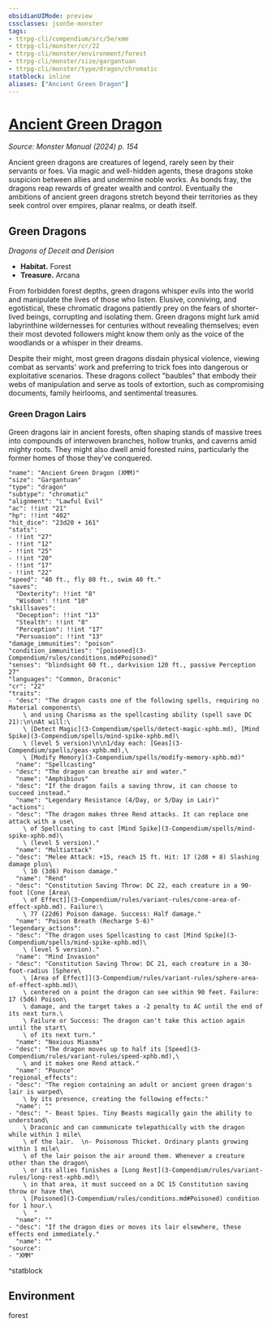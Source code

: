```yaml
---
obsidianUIMode: preview
cssclasses: json5e-monster
tags:
- ttrpg-cli/compendium/src/5e/xmm
- ttrpg-cli/monster/cr/22
- ttrpg-cli/monster/environment/forest
- ttrpg-cli/monster/size/gargantuan
- ttrpg-cli/monster/type/dragon/chromatic
statblock: inline
aliases: ["Ancient Green Dragon"]
---
```

# [Ancient Green Dragon](3-Compendium\bestiary\dragon/ancient-green-dragon-xmm.md)
*Source: Monster Manual (2024) p. 154*  

Ancient green dragons are creatures of legend, rarely seen by their servants or foes. Via magic and well-hidden agents, these dragons stoke suspicion between allies and undermine noble works. As bonds fray, the dragons reap rewards of greater wealth and control. Eventually the ambitions of ancient green dragons stretch beyond their territories as they seek control over empires, planar realms, or death itself.

## Green Dragons

*Dragons of Deceit and Derision*

- **Habitat.** Forest  
- **Treasure.** Arcana  

From forbidden forest depths, green dragons whisper evils into the world and manipulate the lives of those who listen. Elusive, conniving, and egotistical, these chromatic dragons patiently prey on the fears of shorter-lived beings, corrupting and isolating them. Green dragons might lurk amid labyrinthine wildernesses for centuries without revealing themselves; even their most devoted followers might know them only as the voice of the woodlands or a whisper in their dreams.

Despite their might, most green dragons disdain physical violence, viewing combat as servants' work and preferring to trick foes into dangerous or exploitative scenarios. These dragons collect "baubles" that embody their webs of manipulation and serve as tools of extortion, such as compromising documents, family heirlooms, and sentimental treasures.

### Green Dragon Lairs

Green dragons lair in ancient forests, often shaping stands of massive trees into compounds of interwoven branches, hollow trunks, and caverns amid mighty roots. They might also dwell amid forested ruins, particularly the former homes of those they've conquered.

```statblock
"name": "Ancient Green Dragon (XMM)"
"size": "Gargantuan"
"type": "dragon"
"subtype": "chromatic"
"alignment": "Lawful Evil"
"ac": !!int "21"
"hp": !!int "402"
"hit_dice": "23d20 + 161"
"stats":
- !!int "27"
- !!int "12"
- !!int "25"
- !!int "20"
- !!int "17"
- !!int "22"
"speed": "40 ft., fly 80 ft., swim 40 ft."
"saves":
  "Dexterity": !!int "8"
  "Wisdom": !!int "10"
"skillsaves":
  "Deception": !!int "13"
  "Stealth": !!int "8"
  "Perception": !!int "17"
  "Persuasion": !!int "13"
"damage_immunities": "poison"
"condition_immunities": "[poisoned](3-Compendium/rules/conditions.md#Poisoned)"
"senses": "blindsight 60 ft., darkvision 120 ft., passive Perception 27"
"languages": "Common, Draconic"
"cr": "22"
"traits":
- "desc": "The dragon casts one of the following spells, requiring no Material components\
    \ and using Charisma as the spellcasting ability (spell save DC 21):\n\nAt will:\
    \ [Detect Magic](3-Compendium/spells/detect-magic-xphb.md), [Mind Spike](3-Compendium/spells/mind-spike-xphb.md)\
    \ (level 5 version)\n\n1/day each: [Geas](3-Compendium/spells/geas-xphb.md),\
    \ [Modify Memory](3-Compendium/spells/modify-memory-xphb.md)"
  "name": "Spellcasting"
- "desc": "The dragon can breathe air and water."
  "name": "Amphibious"
- "desc": "If the dragon fails a saving throw, it can choose to succeed instead."
  "name": "Legendary Resistance (4/Day, or 5/Day in Lair)"
"actions":
- "desc": "The dragon makes three Rend attacks. It can replace one attack with a use\
    \ of Spellcasting to cast [Mind Spike](3-Compendium/spells/mind-spike-xphb.md)\
    \ (level 5 version)."
  "name": "Multiattack"
- "desc": "Melee Attack: +15, reach 15 ft. Hit: 17 (2d8 + 8) Slashing damage plus\
    \ 10 (3d6) Poison damage."
  "name": "Rend"
- "desc": "Constitution Saving Throw: DC 22, each creature in a 90-foot [Cone [Area\
    \ of Effect]](3-Compendium/rules/variant-rules/cone-area-of-effect-xphb.md). Failure:\
    \ 77 (22d6) Poison damage. Success: Half damage."
  "name": "Poison Breath (Recharge 5-6)"
"legendary_actions":
- "desc": "The dragon uses Spellcasting to cast [Mind Spike](3-Compendium/spells/mind-spike-xphb.md)\
    \ (level 5 version)."
  "name": "Mind Invasion"
- "desc": "Constitution Saving Throw: DC 21, each creature in a 30-foot-radius [Sphere\
    \ [Area of Effect]](3-Compendium/rules/variant-rules/sphere-area-of-effect-xphb.md)\
    \ centered on a point the dragon can see within 90 feet. Failure: 17 (5d6) Poison\
    \ damage, and the target takes a -2 penalty to AC until the end of its next turn.\
    \ Failure or Success: The dragon can't take this action again until the start\
    \ of its next turn."
  "name": "Noxious Miasma"
- "desc": "The dragon moves up to half its [Speed](3-Compendium/rules/variant-rules/speed-xphb.md),\
    \ and it makes one Rend attack."
  "name": "Pounce"
"regional_effects":
- "desc": "The region containing an adult or ancient green dragon's lair is warped\
    \ by its presence, creating the following effects:"
  "name": ""
- "desc": "- Beast Spies. Tiny Beasts magically gain the ability to understand\
    \ Draconic and can communicate telepathically with the dragon while within 1 mile\
    \ of the lair.  \n- Poisonous Thicket. Ordinary plants growing within 1 mile\
    \ of the lair poison the air around them. Whenever a creature other than the dragon\
    \ or its allies finishes a [Long Rest](3-Compendium/rules/variant-rules/long-rest-xphb.md)\
    \ in that area, it must succeed on a DC 15 Constitution saving throw or have the\
    \ [Poisoned](3-Compendium/rules/conditions.md#Poisoned) condition for 1 hour.\
    \  "
  "name": ""
- "desc": "If the dragon dies or moves its lair elsewhere, these effects end immediately."
  "name": ""
"source":
- "XMM"
```
^statblock

## Environment

forest